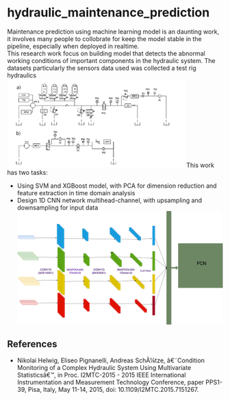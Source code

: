 # hydraulic_maintenance_prediction
Maintenance prediction using machine learning model is an daunting work, it involves many people to collobrate for keep the model stable in the pipeline, especially when deployed in realtime.<br>
This research work focus on building model that detects the abnormal working conditions of important components in the hydraulic system. The datasets particularly the sensors data used was collected a test rig hydraulics<br>
![alt text](https://github.com/khanhvovan2002/hydraulic_maintenance_prediction/blob/main/Picture1.png)
This work has two tasks:
* Using SVM and XGBoost model, with PCA for dimension reduction and feature extraction in time domain analysis
* Design 1D CNN network multihead-channel, with upsampling and downsampling for input data
![alt text](https://github.com/khanhvovan2002/hydraulic_maintenance_prediction/blob/main/Untitled.png)








## References
- Nikolai Helwig, Eliseo Pignanelli, Andreas SchÃ¼tze, â€˜Condition Monitoring of a Complex Hydraulic System Using Multivariate Statisticsâ€™, in Proc. I2MTC-2015 - 2015 IEEE International Instrumentation and Measurement Technology Conference, paper PPS1-39, Pisa, Italy, May 11-14, 2015, doi: 10.1109/I2MTC.2015.7151267.



